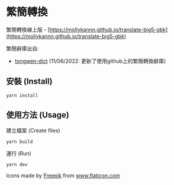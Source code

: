 # 繁簡轉換

繁簡轉換線上版 - [https://mollykannn.github.io/translate-big5-gbk](https://mollykannn.github.io/translate-big5-gbk)

繁簡辭庫出自:
- [tongwen-dict](https://github.com/tongwentang/tongwen-dict/)
(11/06/2022: 更新了使用github上的繁簡轉換辭庫)

## 安裝 (Install)

```shell
yarn install
```

## 使用方法 (Usage)

建立檔案 (Create files)
```shell
yarn build
```

運行 (Run)
```shell
yarn dev
```

Icons made by <a href="http://www.freepik.com/" title="Freepik">Freepik</a> from <a href="https://www.flaticon.com/" title="Flaticon"> www.flaticon.com</a>